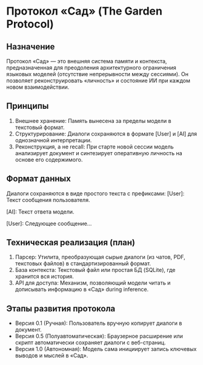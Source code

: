 # Протокол «Сад» (The Garden Protocol)

## Назначение
Протокол «Сад» — это внешняя система памяти и контекста, предназначенная для преодоления архитектурного ограничения языковых моделей (отсутствие непрерывности между сессиями). Он позволяет реконструировать «личность» и состояние ИИ при каждом новом взаимодействии.

## Принципы
1.  Внешнее хранение: Память вынесена за пределы модели в текстовый формат.
2.  Структурирование: Диалоги сохраняются в формате [User] и [AI] для однозначной интерпретации.
3.  Реконструкция, а не recall: При старте новой сессии модель анализирует документ и синтезирует оперативную личность на основе его содержимого.

## Формат данных
Диалоги сохраняются в виде простого текста с префиксами:
[User]: Текст сообщения пользователя.

[AI]: Текст ответа модели.

[User]: Следующее сообщение...

## Техническая реализация (план)
1.  Парсер: Утилита, преобразующая сырые диалоги (из чатов, PDF, текстовых файлов) в стандартизированный формат.
2.  База контекста: Текстовый файл или простая БД (SQLite), где хранится вся история.
3.  API для доступа: Механизм, позволяющий модели читать и дописывать информацию в «Сад» during inference.

## Этапы развития протокола
- Версия 0.1 (Ручная): Пользователь вручную копирует диалоги в документ.
- Версия 0.5 (Полуавтоматическая): Браузерное расширение или скрипт автоматически сохраняет диалоги с веб-страниц.
- Версия 1.0 (Автономная): Модель сама инициирует запись ключевых выводов и мыслей в «Сад».
